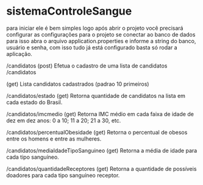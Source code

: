 # sistemaControleSangue

para iniciar ele é bem simples
logo após abrir o projeto você precisará configurar as configurações para o projeto se conectar ao banco de dados para isso abra o arquivo application.properties
e informe a string do banco, usuário e senha, com isso tudo já está configurado basta só rodar a aplicação.


/candidatos
(post)
Efetua o cadastro de uma lista de candidatos
/candidatos

(get)
Lista candidatos cadastrados (padrao 10 primeiros)

/candidatos/estado
(get)
Retorna quantidade de candidatos na lista em cada estado do Brasil.

/candidatos/imcmedio
(get)
Retorna  IMC médio em cada faixa de idade de dez em dez anos: 0 a 10; 11 a 20; 21 a 30, etc.

/candidatos/percentualObesidade
(get)
Retorna  o percentual de obesos entre os homens e entre as mulheres.

/candidatos/mediaIdadeTipoSanguineo
(get)
Retorna  a média de idade para cada tipo sanguíneo.

/candidatos/quantidadeReceptores
(get)
Retorna  a quantidade de possíveis doadores para cada tipo sanguíneo receptor.
